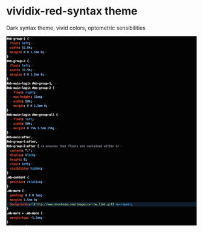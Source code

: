 # vividix-red-syntax theme

Dark syntax theme, vivid colors, optometric sensibilities

![Screenshot](https://github.com/Galactix/vividix-red-syntax/blob/master/screenshot.png)
